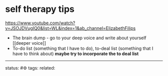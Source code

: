 # self therapy tips
https://www.youtube.com/watch?v=JSOJDVugIQ0&list=WL&index=1&ab_channel=ElizabethFilips

 - The brain dump - go to your deep voice and write about yourself [[deeper voice]]
 - To-do list (something that I have to do), to-deal list (something that I have to think about) **maybe try to incorporate the to deal list** 
--- 
status: #⚙️ 
tags: 
related: 